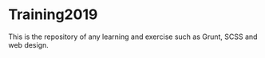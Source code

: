 # Training2019
This is the repository of any learning and exercise such as Grunt, SCSS and web design.
